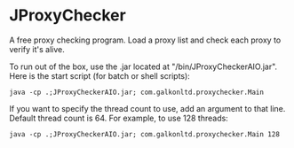 # JProxyChecker
A free proxy checking program. Load a proxy list and check each proxy to verify it's alive.

To run out of the box, use the .jar located at "/bin/JProxyCheckerAIO.jar". Here is the start script (for batch or shell scripts):

    java -cp .;JProxyCheckerAIO.jar; com.galkonltd.proxychecker.Main
  
If you want to specify the thread count to use, add an argument to that line. Default thread count is 64. For example, to use 128 threads:

    java -cp .;JProxyCheckerAIO.jar; com.galkonltd.proxychecker.Main 128
